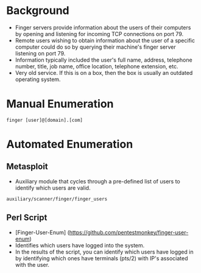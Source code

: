# Background
- Finger servers provide information about the users of their computers by opening and listening for incoming TCP connections on port 79. 
- Remote users wishing to obtain information about the user of a specific computer could do so by querying their machine's finger server listening on port 79. 
- Information typically included the user's full name, address, telephone number, title, job name, office location, telephone extension, etc. 
- Very old service.  If this is on a box, then the box is usually an outdated operating system.

# Manual Enumeration
```
finger [user]@[domain].[com]
```

# Automated Enumeration
## Metasploit
- Auxiliary module that cycles through a pre-defined list of users to identify which users are valid.
```
auxiliary/scanner/finger/finger_users
```
## Perl Script
- [Finger-User-Enum] (https://github.com/pentestmonkey/finger-user-enum)
- Identifies which users have logged into the system.
- In the results of the script, you can identify which users have logged in by identifying which ones have terminals (pts/2) with IP's associated with the user.
